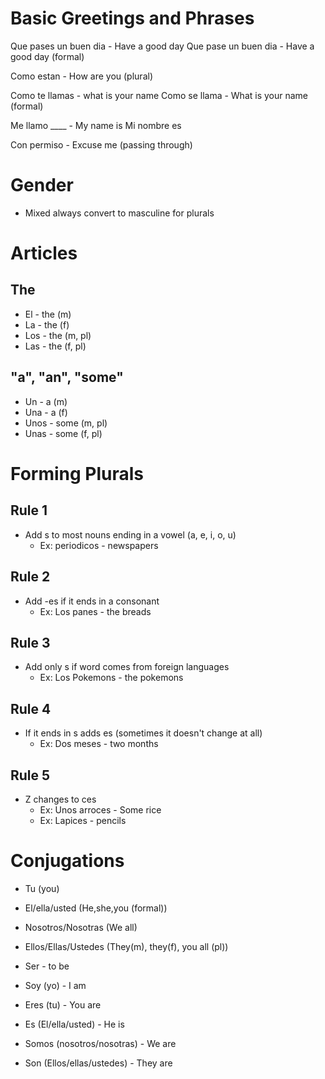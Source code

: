 # Basic Greetings and Phrases

Que pases un buen dia - Have a good day
Que pase un buen dia - Have a good day (formal)

Como estan - How are you (plural)


Como te llamas - what is your name
Como se llama - What is your name (formal)

Me llamo ____ - My name is 
Mi nombre es

Con permiso - Excuse me (passing through)

# Gender

- Mixed always convert to masculine for plurals

# Articles

## The
- El - the (m)
- La - the (f)
- Los - the (m, pl)
- Las - the (f, pl)

## "a", "an", "some"
- Un - a (m)
- Una - a (f)
- Unos - some (m, pl)
- Unas - some (f, pl)

# Forming Plurals
## Rule 1
- Add s to most nouns ending in a vowel (a, e, i, o, u)
    - Ex: periodicos - newspapers
## Rule 2
- Add -es if it ends in a consonant 
    - Ex: Los panes - the breads
## Rule 3 
- Add only s if word comes from foreign languages
    - Ex: Los Pokemons - the pokemons
## Rule 4
- If it ends in s adds es (sometimes it doesn't change at all)
    - Ex: Dos meses - two months
## Rule 5
- Z changes to ces
    - Ex: Unos arroces - Some rice
    - Ex: Lapices - pencils


# Conjugations
- Tu (you)
- El/ella/usted (He,she,you (formal))
- Nosotros/Nosotras (We all)
- Ellos/Ellas/Ustedes (They(m), they(f), you all (pl))

- Ser - to be
- Soy (yo) - I am
- Eres (tu) - You are
- Es (El/ella/usted) - He is
- Somos (nosotros/nosotras) - We are
- Son (Ellos/ellas/ustedes) - They are






























